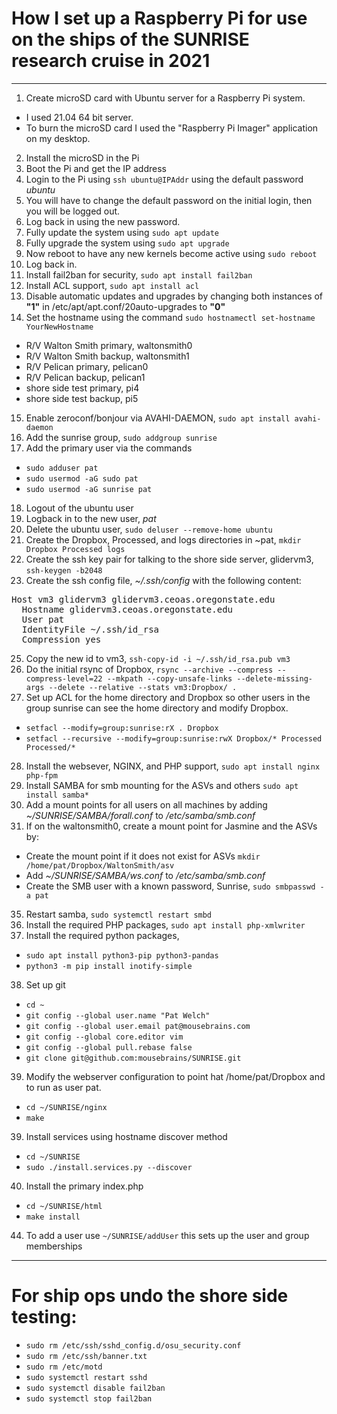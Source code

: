 # How I set up a Raspberry Pi for use on the ships of the SUNRISE research cruise in 2021
---
1. Create microSD card with Ubuntu server for a Raspberry Pi system. 
  - I used 21.04 64 bit server. 
  - To burn the microSD card I used the "Raspberry Pi Imager" application on my desktop.
2. Install the microSD in the Pi
3. Boot the Pi and get the IP address
4. Login to the Pi using `ssh ubuntu@IPAddr` using the default password *ubuntu*
5. You will have to change the default password on the initial login, then you will be logged out.
6. Log back in using the new password.
7. Fully update the system using `sudo apt update`
8. Fully upgrade the system using `sudo apt upgrade`
9. Now reboot to have any new kernels become active using `sudo reboot`
10. Log back in.
11. Install fail2ban for security, `sudo apt install fail2ban`
12. Install ACL support, `sudo apt install acl`
13. Disable automatic updates and upgrades by changing both instances of **"1"** in /etc/apt/apt.conf/20auto-upgrades to **"0"**
14. Set the hostname using the command `sudo hostnamectl set-hostname YourNewHostname`
  - R/V Walton Smith primary, waltonsmith0
  - R/V Walton Smith backup, waltonsmith1
  - R/V Pelican primary, pelican0
  - R/V Pelican backup, pelican1
  - shore side test primary, pi4
  - shore side test backup, pi5
15. Enable zeroconf/bonjour via AVAHI-DAEMON, `sudo apt install avahi-daemon`
16. Add the sunrise group, `sudo addgroup sunrise`
17. Add the primary user via the commands
  - `sudo adduser pat`
  - `sudo usermod -aG sudo pat`
  - `sudo usermod -aG sunrise pat`
18. Logout of the ubuntu user
19. Logback in to the new user, *pat*
20. Delete the ubuntu user, `sudo deluser --remove-home ubuntu`
21. Create the Dropbox, Processed, and logs directories in ~pat, `mkdir Dropbox Processed logs`
22. Create the ssh key pair for talking to the shore side server, glidervm3, `ssh-keygen -b2048`
23. Create the ssh config file, *~/.ssh/config* with the following content:
<pre>
Host vm3 glidervm3 glidervm3.ceoas.oregonstate.edu
  Hostname glidervm3.ceoas.oregonstate.edu
  User pat
  IdentityFile ~/.ssh/id_rsa
  Compression yes
</pre>
25. Copy the new id to vm3, `ssh-copy-id -i ~/.ssh/id_rsa.pub vm3`
26. Do the initial rsync of Dropbox, `rsync --archive --compress --compress-level=22 --mkpath --copy-unsafe-links --delete-missing-args --delete --relative --stats vm3:Dropbox/ .`
27. Set up ACL for the home directory and Dropbox so other users in the group sunrise can see the home directory and modify Dropbox.
  - `setfacl --modify=group:sunrise:rX . Dropbox`
  - `setfacl --recursive --modify=group:sunrise:rwX Dropbox/* Processed Processed/*`
28. Install the websever, NGINX, and PHP support, `sudo apt install nginx php-fpm`
30. Install SAMBA for smb mounting for the ASVs and others `sudo apt install samba*`
31. Add a mount points for all users on all machines by adding *~/SUNRISE/SAMBA/forall.conf* to */etc/samba/smb.conf*
32. If on the waltonsmith0, create a mount point for Jasmine and the ASVs by:
  - Create the mount point if it does not exist for ASVs `mkdir /home/pat/Dropbox/WaltonSmith/asv`
  - Add *~/SUNRISE/SAMBA/ws.conf* to */etc/samba/smb.conf*
  - Create the SMB user with a known password, Sunrise, `sudo smbpasswd -a pat`
35. Restart samba, `sudo systemctl restart smbd`
36. Install the required PHP packages, `sudo apt install php-xmlwriter`
37. Install the required python packages, 
  - `sudo apt install python3-pip python3-pandas`
  - `python3 -m pip install inotify-simple`
38. Set up git
  - `cd ~`
  - `git config --global user.name "Pat Welch"`
  - `git config --global user.email pat@mousebrains.com`
  - `git config --global core.editor vim`
  - `git config --global pull.rebase false`
  - `git clone git@github.com:mousebrains/SUNRISE.git`
39. Modify the webserver configuration to point hat /home/pat/Dropbox and to run as user pat.
 - `cd ~/SUNRISE/nginx`
 - `make`
39. Install services using hostname discover method
  - `cd ~/SUNRISE`
  - `sudo ./install.services.py --discover`
40. Install the primary index.php
  - `cd ~/SUNRISE/html`
  - `make install`
44. To add a user use `~/SUNRISE/addUser` this sets up the user and group memberships
---
# For ship ops undo the shore side testing:
- `sudo rm /etc/ssh/sshd_config.d/osu_security.conf`
- `sudo rm /etc/ssh/banner.txt`
- `sudo rm /etc/motd`
- `sudo systemctl restart sshd`
- `sudo systemctl disable fail2ban`
- `sudo systemctl stop fail2ban`
